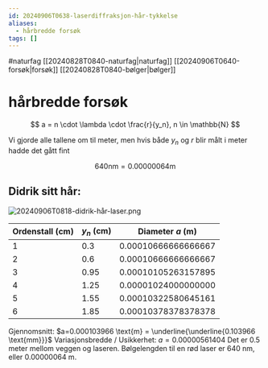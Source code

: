 ```yaml
---
id: 20240906T0638-laserdiffraksjon-hår-tykkelse
aliases:
  - hårbredde forsøk
tags: []
---
```


#naturfag [[20240828T0840-naturfag|naturfag]] [[20240906T0640-forsøk|forsøk]] [[20240828T0840-bølger|bølger]]

# hårbredde forsøk

$$
a = n \cdot \lambda \cdot \frac{r}{y_n}, n \in \mathbb{N}
$$

Vi gjorde alle tallene om til meter, men hvis både $y_n$ og $r$ blir målt i meter hadde det gått fint

$$
640 \text{nm} = 0.00000064 \text{m}
$$

## Didrik sitt hår:

![20240906T0818-didrik-hår-laser.png](Assets/20240906T0818-didrik-hår-laser.png)

| Ordenstall (cm) | $y_n$ (cm) | Diameter $a$ (m)      |
| --------------- | ---------- | --------------------- |
| 1               | 0.3        | $0.00010666666666667$ |
| 2               | 0.6        | $0.00010666666666667$ |
| 3               | 0.95       | $0.00010105263157895$ |
| 4               | 1.25       | $0.00001024000000000$ |
| 5               | 1.55       | $0.00010322580645161$ |
| 6               | 1.85       | $0.00010378378378378$ |

Gjennomsnitt: $a=0.000103966 \text{m} = \underline{\underline{0.103966 \text{mm}}}$
Variasjonsbredde / Usikkerhet: $a=0.00000561404$
Det er 0.5 meter mellom veggen og laseren.
Bølgelengden til en rød laser er 640 nm, eller 0.00000064 m.
